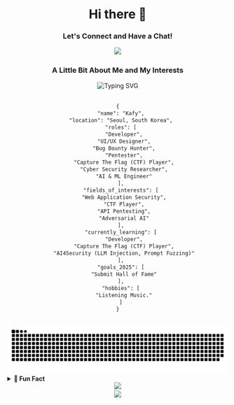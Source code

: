 <div align="center">
  <h1>Hi there 👋</h1>
  <h3>Let's Connect and Have a Chat!</h3>

  <p>
    <a href="https://t.me/acherisxx">
      <img height="30" src="https://upload.wikimedia.org/wikipedia/commons/8/82/Telegram_logo.svg" />
    </a>
  </p>

  <h3>A Little Bit About Me and My Interests</h3>
</div>

<!-- Typing animation -->
<p align="center">
  <img src="https://readme-typing-svg.demolab.com?font=Fira+Code&size=22&pause=1000&color=00FF88&center=true&vCenter=true&width=500&lines=Developer;Bug+Bounty+Hunter;Cyber+Security+Researcher;AI+%26+ML+Engineer;UI%2FUX+Designer" alt="Typing SVG" />
</p>

<!-- JSON style card -->
<pre align="center">
<code>
{
  "name": "Kafy",
  "location": "Seoul, South Korea",
  "roles": [
    "Developer",
    "UI/UX Designer",
    "Bug Bounty Hunter",
    "Pentester",
    "Capture The Flag (CTF) Player",
    "Cyber Security Researcher",
    "AI & ML Engineer"
  ],
  "fields_of_interests": [
    "Web Application Security",
    "CTF Player",
    "API Pentesting",
    "Adversarial AI"
  ],
  "currently_learning": [
    "Developer",
    "Capture The Flag (CTF) Player",
    "AI4Security (LLM Injection, Prompt Fuzzing)"
  ],
  "goals_2025": [
    "Submit Hall of Fame"
  ],
  "hobbies": [
    "Listening Music."
  ]
}
</code>
</pre>

<!-- Snake animation for contributions -->
<div align="center">
  <img src="https://github.com/Platane/snk/raw/output/github-contribution-grid-snake.svg" alt="snake gif" />
</div>

<details>
  <summary><b>📎 Fun Fact</b></summary>
  <div align="center">
    <p><i>"Your WAF is my playground."</i></p>
  </div>
</details>

<!-- Profile stats with animation -->
<div align="center">
  <img src="https://github-readme-stats.vercel.app/api?username=00x0kafyy&show_icons=true&theme=radical" />
  <br />
  <img src="https://github-readme-streak-stats.herokuapp.com/?user=00x0kafyy&theme=radical" />
</div>
